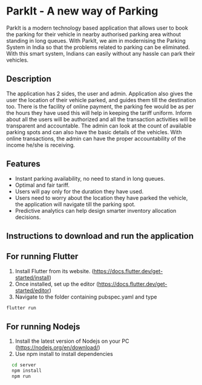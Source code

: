 # ParkIt - A new way of Parking


ParkIt is a modern technology based application that allows user to book the parking for their vehicle in nearby authorised parking area without standing in long queues. With ParkIt, we aim in modernising the Parking System in India so that the problems related to parking can be eliminated. With this smart system, Indians can easily without any hassle can park their vehicles.


## Description

The application has 2 sides, the user and admin. Application also gives the user the location of their vehicle parked, and guides them till the destination too. There is the facility of online payment, the parking fee would be as per the hours they have used this will help in keeping the tariff uniform. Inform about all the users will be authorized and all the transaction activities will be transparent and accountable.
The admin can look at the count of available parking spots and can also have the basic details of the vehicles. With online transactions, the admin can have the proper accountability of the income he/she is receiving.

## Features


- Instant parking availability, no need to stand in long queues.
- Optimal and fair tariff.
- Users will pay only for the duration they have used.
- Users need to worry about the location they have parked the vehicle, the application will navigate till the parking spot.
- Predictive analytics can help design smarter inventory allocation decisions.

## Instructions to download and run the application
## For running Flutter
1. Install Flutter from its website. (https://docs.flutter.dev/get-started/install)
2. Once installed, set up the editor (https://docs.flutter.dev/get-started/editor)
3. Navigate to the folder containing pubspec.yaml and type 
```bash
flutter run
```

## For running Nodejs
1. Install the latest version of Nodejs on your PC (https://nodejs.org/en/download/)
2. Use npm install to install dependencies

```bash
  cd server
  npm install 
  npm run 
```
